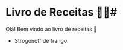 # Livro de Receitas :man_cook:#

Olá! Bem vindo ao livro de receitas :wave:

- Strogonoff de frango

